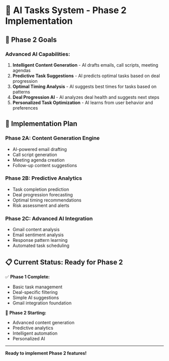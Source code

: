 # 🤖 AI Tasks System - Phase 2 Implementation

## 🎯 **Phase 2 Goals**

### **Advanced AI Capabilities:**
1. **Intelligent Content Generation** - AI drafts emails, call scripts, meeting agendas
2. **Predictive Task Suggestions** - AI predicts optimal tasks based on deal progression
3. **Optimal Timing Analysis** - AI suggests best times for tasks based on patterns
4. **Deal Progression AI** - AI analyzes deal health and suggests next steps
5. **Personalized Task Optimization** - AI learns from user behavior and preferences

## 🚀 **Implementation Plan**

### **Phase 2A: Content Generation Engine**
- AI-powered email drafting
- Call script generation
- Meeting agenda creation
- Follow-up content suggestions

### **Phase 2B: Predictive Analytics**
- Task completion prediction
- Deal progression forecasting
- Optimal timing recommendations
- Risk assessment and alerts

### **Phase 2C: Advanced AI Integration**
- Gmail content analysis
- Email sentiment analysis
- Response pattern learning
- Automated task scheduling

## 📋 **Current Status: Ready for Phase 2**

✅ **Phase 1 Complete:**
- Basic task management
- Deal-specific filtering
- Simple AI suggestions
- Gmail integration foundation

🔄 **Phase 2 Starting:**
- Advanced content generation
- Predictive analytics
- Intelligent automation
- Personalized AI

---

**Ready to implement Phase 2 features!** 